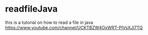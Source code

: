 # readfileJava
this is a tutorial on how to read a file in java
https://www.youtube.com/channel/UCKTBZW4OxWRT-PlVsXJl7TQ

